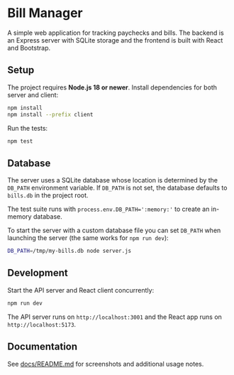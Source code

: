 # Bill Manager

A simple web application for tracking paychecks and bills. The backend is an Express server with SQLite storage and the frontend is built with React and Bootstrap.

## Setup

The project requires **Node.js 18 or newer**. Install dependencies for both server and client:

```bash
npm install
npm install --prefix client
```

Run the tests:

```bash
npm test
```

## Database

The server uses a SQLite database whose location is determined by the `DB_PATH`
environment variable. If `DB_PATH` is not set, the database defaults to
`bills.db` in the project root.

The test suite runs with `process.env.DB_PATH=':memory:'` to create an
in-memory database.

To start the server with a custom database file you can set `DB_PATH` when
launching the server (the same works for `npm run dev`):

```bash
DB_PATH=/tmp/my-bills.db node server.js
```

## Development

Start the API server and React client concurrently:

```bash
npm run dev
```

The API server runs on `http://localhost:3001` and the React app runs on `http://localhost:5173`.

## Documentation

See [docs/README.md](docs/README.md) for screenshots and additional usage notes.
